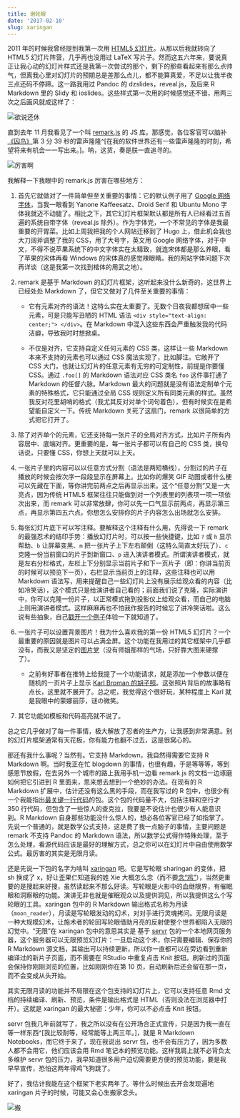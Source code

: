```yaml
---
title: 谢轮眼
date: '2017-02-10'
slug: xaringan
---
```


2011 年的时候我曾经提到我第一次用 [HTML5 幻灯片](/cn/2011/11/html5-slides/)。从那以后我就转向了 HTML5 幻灯片阵营，几乎再也没用过 LaTeX 写片子。然而这五六年来，要说真正让我心动的幻灯片样式还是我第一次尝试的那个，剩下的那些看起来有那么点帅气，但离我心里对幻灯片的预期总是差那么点儿，都不能算真爱，不足以让我半夜三点还码不停蹄。这一路我用过 Pandoc 的 dzslides，reveal.js，及后来 R Markdown 里的 Slidy 和 ioslides。这些样式第一次用的时候感觉还不错，用两三次之后画风就成这样了：

![欲说还休](https://slides.yihui.name/gif/give-up.gif)

直到去年 11 月我看见了一个叫 [remark.js](https://github.com/gnab/remark/) 的 JS 库。那感觉，各位客官可以脑补[《囚鸟》](http://music.163.com/#/m/song?id=282131)第 3 分 39 秒的雷声隆隆^[在我的软件世界还有一些雷声隆隆的时刻，希望将来有机会一一写出来。]。呐，这货，奏是朕一直追寻的。

![厉害啊](https://slides.yihui.name/gif/awesome-me.gif)

我解释一下我眼中的 remark.js 厉害在哪些地方：

1. 首先它就做对了一件简单但至关重要的事情：它的默认例子用了 [Google 网络字体](https://fonts.google.com)，当我一眼看到 Yanone Kaffeesatz、Droid Serif 和 Ubuntu Mono 字体我就迈不动腿了。相比之下，其它幻灯片框架默认都是所有人已经看过五百遍的系统自带字体（reveal.js 除外）。作为字体党，一个不常见的字体是我最重要的开胃菜。比如上周我把我的个人网站迁移到了 Hugo 上，借此机会我也大刀阔斧调整了我的 CSS，用了大号字，英文用 Google 网络字体，对于中文，不得不说苹果系统下的中文字体实在太精致，就连宋体都是那么养眼，看了苹果的宋体再看 Windows 的宋体真的感觉辣眼睛。我的网站字体问题下次再详谈（这是我第一次找到楷体的用武之地）。

1. remark 是基于 Markdown 的幻灯片框架，这听起来没什么新奇的，这世界上已经处处 Markdown 了，但它又做对了几件至关重要的事情：

    - 它有元素对齐的语法！这特么实在太重要了。无数个日夜我都想居中一些元素，可是只能写丑陋的 HTML 语法 `<div style="text-align: center;"> </div>`。在 Markdown 中混入这些东西会严重触发我的代码洁癖，导致我时时想掀桌。

    - 不仅是对齐，它支持自定义任何元素的 CSS 类，这样让一些 Markdown 本来不支持的元素也可以通过 CSS 魔法实现了，比如脚注。它敞开了 CSS 大门，也就让幻灯片的任意元素有无穷的可定制性，前提是你要懂 CSS。通过 `.foo[]` 的 Markdown 语法对应 CSS 类名 `foo` 这件事打通了 Markdown 的任督六脉。Markdown 最大的问题就是没有语法定制单个元素的特殊格式，它只能通过全局 CSS 规则定义所有同类元素的样式。虽然我反对花里胡哨的格式（我尤其反对对单个词句着色），但有时候实在是希望能自定义一下。传统 Markdown 关死了这扇门，remark 以很简单的方式把它打开了。

1. 除了对齐单个的元素，它还支持每一张片子的全局对齐方式，比如片子所有内容居中、底端对齐。更重要的是，每一张片子都可以有自己的 CSS 类，换句话说，只要懂 CSS，你想上天就可以上天。

1. 一张片子里的内容可以以任意方式分割（语法是两短横线），分割过的片子在播放的时候会按次序一段段显示在屏幕上。比如你的爆笑 GIF 动图或者什么梗可以先藏在下面，等你讲完前两点之后再显示出来。这个“任意分割”又是一大亮点，因为传统 HTML5 框架往往只能做到对一个列表里的列表项一项一项依次出来，而 remark 可以非常放肆，你可以先一口气显示前两点，再显示第三点，再显示第四五六点。你想怎么安排你的片子内容怎么出场就怎么安排。

1. 每张幻灯片底下可以写注释。要解释这个注释有什么用，先得说一下 remark 的最强忍术的结印手势：播放幻灯片时，可以按一些快捷键，比如 `?` 或 `h` 显示帮助、`b` 让屏幕变黑、`m` 把一张片子上下左右颠倒（这特么简直太好玩了）、`c` 克隆一份当前窗口的片子到新窗口、`p` 进入演讲者模式。所谓演讲者模式，就是左右分栏格式，左栏上下分别显示当前片子和下一页片子（即：你讲当前页的时候可以预览下一页），右栏显示当前页上的注释，这些注释也可以用 Markdown 语法写，用来提醒自己一些幻灯片上没有展示给观众看的内容（比如冷笑话），这个模式只是给演讲者自己看的；前面我们说了克隆，实际演讲中，你可以克隆一份片子，以正常模式拖到投影仪上给观众看，而自己的电脑上则用演讲者模式。这样麻麻再也不怕我作报告的时候忘了讲冷笑话啦。这么说有些抽象，自己[戳开一个例子](https://slides.yihui.name/xaringan/)体验一下就知道了。

1. 一张片子可以设置背景图片！我为什么喜欢我的第一份 HTML5 幻灯片？一个最重要的原因就是图片可以占满全屏。这个功能在我用过的其它框架中几乎都没有，而我又是坚定的[图片党](https://slides.yihui.name/2017-rstudio-conf-rmarkdown-Yihui-Xie.html)（没有师姐那样的气场，只好靠大图来硬撑了）。
    - 之前有好事者在推特上给我提了一个功能请求，就是添加一个参数以便在随机的一页片子上显示 [Karl Broman 的胡子照](https://github.com/yihui/xaringan/issues/1)。这张照片背后的故事略有点长，这里就不展开了。总之呢，我觉得这个很好玩，某种程度上 Karl 就是我眼中的蒙娜丽莎，谜の微笑。

1. 其它功能如模板和代码高亮就不说了。

总之它几乎做对了每一件事情，极大解放了忍者的生产力，让我感到非常满意。别的幻灯片框架通常有天花板，你有能力也翻不过去，这是很窝心的。

那还有我什么事呢？当然有。它支持 Markdown，我自然得需要它支持 R Markdown 啊。当时我正在忙 blogdown 的事情，也很有趣，于是等等等，等到感恩节放假，在去另外一个城市的路上我用手机一边看 remark.js 的文档一边琢磨如何把它引进到 R 里面来，思来想去想到一个绝妙的办法。在现有的 R Markdown 扩展中，估计还没有这么黑的手段，而在我写过的 R 包中，也很少有一个我能指出[最关键一行代码](https://github.com/yihui/xaringan/blob/6a2ea5d232/R/render.R#L124)的包。这个包的代码量不大，包括注释和空行才 350 行代码，但包含了一些惊人的查克拉，我要是不说估计也很少有人能意识到。R Markdown 自身那些功能没什么惊人的，想必各位客官已经了如指掌了。先说一个普通的，就是数学公式支持，这是费了我一点脑子的事情，主要问题是 remark 不支持 Pandoc 的 Markdown 语法，所以数学公式得作特殊处理，至于怎么处理，看源代码应该是最好的理解方式，总之你可以在幻灯片中自由使用数学公式。最厉害的其实是无限月读。

还是先说一下包的名字为啥叫 [xaringan](https://github.com/yihui/xaringan/) 吧。它是写轮眼 sharingan 的变体，把 sh 换成了 x，好让歪果仁知道我的姓 Xie 大概怎么念（而不要[念“鸡”](/cn/2015/10/interview/)），当然更重要的是搜起来好搜，虽然读起来不那么好读。写轮眼是火影中的血继限界，有催眠眼和洞察眼的功能。演讲无非也就是催眠观众以及提供洞见，所以我提供这么个写轮眼的工具。xaringan 包中的 R Markdown 输出格式名称为月读（`moon_reader`），月读是写轮眼发动的幻术，对对手进行灵魂拷问。无限月读是一种大规模幻术，让施术者的轮回写轮眼借助月亮的反射使整个世界都陷入无限的幻觉中。“无限”在 xaringan 包中的意思其实是 基于 [servr](https://github.com/yihui/servr) 包的一个本地网页服务器，这个服务器可以无限预览幻灯片：一旦启动这个术，你只需要编辑、保存你的 R Markdown 源文档，其输出可以持续更新，所以你一直都可以在旁边看到重新编译过的新片子页面，而不需要在 RStudio 中重复点击 Knit 按钮。刷新过的页面会保持你刚刚浏览的位置，比如刚刚你在第 10 页，自动刷新后还会留在那一页，而不会变成从头开始。

其实无限月读的功能并不局限在这个包支持的幻灯片上，它可以支持任意 Rmd 文档的持续编译、刷新、预览，条件是输出格式是 HTML（否则没法在浏览器中打开）。这就是 xaringan 的最大秘密：少年，你可以不必点击 Knit 按钮。

servr 包我几年前就写了，我之所以没有在公开场合正式宣传，只是因为我一直在等一样东西^[我比较耐等，经常能等上两三年。]，就是 R Markdown Notebooks，而它终于来了，现在我说出 servr 包，也不会有压力了，因为多数人都不会用它，他们应该会用 Rmd 笔记本的预览功能。这样我肩上就不必背负太多维护 servr 包的压力，我早知道很多用户迫切需要更方便的预览功能，要是我早早宣传，恐怕这两年得鸡飞狗跳了。

好了，我估计我能在这个框架下老实两年了。等什么时候出去开会发现遍地 xaringan 片子的时候，可能又会心生搬家念头。

![搬](https://i.imgur.com/TrIGky8.jpg)
